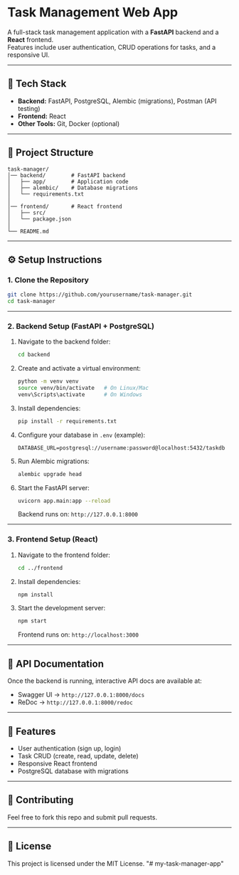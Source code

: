 # Task Management Web App

A full-stack task management application with a **FastAPI** backend and a **React** frontend.  
Features include user authentication, CRUD operations for tasks, and a responsive UI.  

---

## 🚀 Tech Stack
- **Backend:** FastAPI, PostgreSQL, Alembic (migrations), Postman (API testing)
- **Frontend:** React
- **Other Tools:** Git, Docker (optional)

---

## 📂 Project Structure
```
task-manager/
│── backend/        # FastAPI backend
│   ├── app/        # Application code
│   ├── alembic/    # Database migrations
│   └── requirements.txt
│
│── frontend/       # React frontend
│   ├── src/
│   └── package.json
│
└── README.md
```

---

## ⚙️ Setup Instructions

### 1. Clone the Repository
```bash
git clone https://github.com/yourusername/task-manager.git
cd task-manager
```

---

### 2. Backend Setup (FastAPI + PostgreSQL)
1. Navigate to the backend folder:
   ```bash
   cd backend
   ```

2. Create and activate a virtual environment:
   ```bash
   python -m venv venv
   source venv/bin/activate   # On Linux/Mac
   venv\Scripts\activate      # On Windows
   ```

3. Install dependencies:
   ```bash
   pip install -r requirements.txt
   ```

4. Configure your database in `.env` (example):
   ```
   DATABASE_URL=postgresql://username:password@localhost:5432/taskdb
   ```

5. Run Alembic migrations:
   ```bash
   alembic upgrade head
   ```

6. Start the FastAPI server:
   ```bash
   uvicorn app.main:app --reload
   ```
   Backend runs on: `http://127.0.0.1:8000`

---

### 3. Frontend Setup (React)
1. Navigate to the frontend folder:
   ```bash
   cd ../frontend
   ```

2. Install dependencies:
   ```bash
   npm install
   ```

3. Start the development server:
   ```bash
   npm start
   ```
   Frontend runs on: `http://localhost:3000`

---

## 🔗 API Documentation
Once the backend is running, interactive API docs are available at:  
- Swagger UI → `http://127.0.0.1:8000/docs`  
- ReDoc → `http://127.0.0.1:8000/redoc`

---

## 📝 Features
- User authentication (sign up, login)
- Task CRUD (create, read, update, delete)
- Responsive React frontend
- PostgreSQL database with migrations

---

## 🤝 Contributing
Feel free to fork this repo and submit pull requests.  

---

## 📜 License
This project is licensed under the MIT License.
"# my-task-manager-app" 
